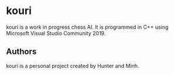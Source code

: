 # kouri
kouri is a work in progress chess AI. It is programmed in C++ using Microsoft Visual Studio Community 2019.

## Authors
kouri is a personal project created by Hunter and Minh.
